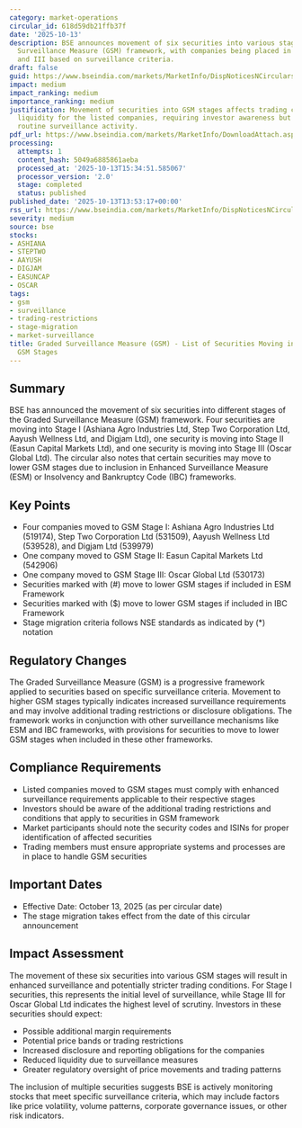 ```yaml
---
category: market-operations
circular_id: 618d59db21ffb37f
date: '2025-10-13'
description: BSE announces movement of six securities into various stages of the Graded
  Surveillance Measure (GSM) framework, with companies being placed in Stages I, II,
  and III based on surveillance criteria.
draft: false
guid: https://www.bseindia.com/markets/MarketInfo/DispNoticesNCirculars.aspx?Noticeid={38806291-0926-42B1-AC8B-B95B91022BFA}&noticeno=20251013-49&dt=10/13/2025&icount=49&totcount=62&flag=0
impact: medium
impact_ranking: medium
importance_ranking: medium
justification: Movement of securities into GSM stages affects trading conditions and
  liquidity for the listed companies, requiring investor awareness but representing
  routine surveillance activity.
pdf_url: https://www.bseindia.com/markets/MarketInfo/DownloadAttach.aspx?id=20251013-49&attachedId=ff72f432-c023-4888-838a-bcb74aeff1b2
processing:
  attempts: 1
  content_hash: 5049a6885861aeba
  processed_at: '2025-10-13T15:34:51.585067'
  processor_version: '2.0'
  stage: completed
  status: published
published_date: '2025-10-13T13:53:17+00:00'
rss_url: https://www.bseindia.com/markets/MarketInfo/DispNoticesNCirculars.aspx?Noticeid={38806291-0926-42B1-AC8B-B95B91022BFA}&noticeno=20251013-49&dt=10/13/2025&icount=49&totcount=62&flag=0
severity: medium
source: bse
stocks:
- ASHIANA
- STEPTWO
- AAYUSH
- DIGJAM
- EASUNCAP
- OSCAR
tags:
- gsm
- surveillance
- trading-restrictions
- stage-migration
- market-surveillance
title: Graded Surveillance Measure (GSM) - List of Securities Moving into Their Respective
  GSM Stages
---
```


## Summary

BSE has announced the movement of six securities into different stages of the Graded Surveillance Measure (GSM) framework. Four securities are moving into Stage I (Ashiana Agro Industries Ltd, Step Two Corporation Ltd, Aayush Wellness Ltd, and Digjam Ltd), one security is moving into Stage II (Easun Capital Markets Ltd), and one security is moving into Stage III (Oscar Global Ltd). The circular also notes that certain securities may move to lower GSM stages due to inclusion in Enhanced Surveillance Measure (ESM) or Insolvency and Bankruptcy Code (IBC) frameworks.

## Key Points

- Four companies moved to GSM Stage I: Ashiana Agro Industries Ltd (519174), Step Two Corporation Ltd (531509), Aayush Wellness Ltd (539528), and Digjam Ltd (539979)
- One company moved to GSM Stage II: Easun Capital Markets Ltd (542906)
- One company moved to GSM Stage III: Oscar Global Ltd (530173)
- Securities marked with (#) move to lower GSM stages if included in ESM Framework
- Securities marked with ($) move to lower GSM stages if included in IBC Framework
- Stage migration criteria follows NSE standards as indicated by (*) notation

## Regulatory Changes

The Graded Surveillance Measure (GSM) is a progressive framework applied to securities based on specific surveillance criteria. Movement to higher GSM stages typically indicates increased surveillance requirements and may involve additional trading restrictions or disclosure obligations. The framework works in conjunction with other surveillance mechanisms like ESM and IBC frameworks, with provisions for securities to move to lower GSM stages when included in these other frameworks.

## Compliance Requirements

- Listed companies moved to GSM stages must comply with enhanced surveillance requirements applicable to their respective stages
- Investors should be aware of the additional trading restrictions and conditions that apply to securities in GSM framework
- Market participants should note the security codes and ISINs for proper identification of affected securities
- Trading members must ensure appropriate systems and processes are in place to handle GSM securities

## Important Dates

- Effective Date: October 13, 2025 (as per circular date)
- The stage migration takes effect from the date of this circular announcement

## Impact Assessment

The movement of these six securities into various GSM stages will result in enhanced surveillance and potentially stricter trading conditions. For Stage I securities, this represents the initial level of surveillance, while Stage III for Oscar Global Ltd indicates the highest level of scrutiny. Investors in these securities should expect:

- Possible additional margin requirements
- Potential price bands or trading restrictions
- Increased disclosure and reporting obligations for the companies
- Reduced liquidity due to surveillance measures
- Greater regulatory oversight of price movements and trading patterns

The inclusion of multiple securities suggests BSE is actively monitoring stocks that meet specific surveillance criteria, which may include factors like price volatility, volume patterns, corporate governance issues, or other risk indicators.